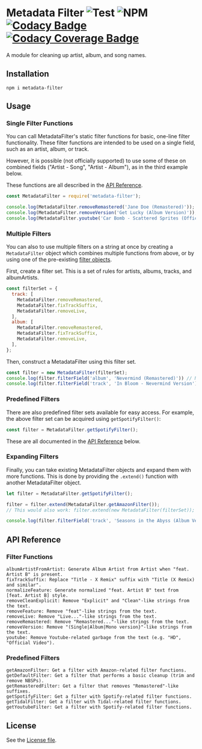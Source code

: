 # Metadata Filter ![Test][WorkflowBadge] ![NPM][NpmBadge] [![Codacy Badge][CodacyBadge]][Codacy] [![Codacy Coverage Badge][CodacyCoverageBadge]][Codacy]

A module for cleaning up artist, album, and song names.

## Installation
```
npm i metadata-filter
```

## Usage

### Single Filter Functions
You can call MetadataFilter's static filter functions for basic, one-line filter
functionality. These filter functions are intended to be used on a single field,
such as an artist, album, or track.

However, it is possible (not officially supported) to use some of these on
combined fields ("Artist - Song", "Artist - Album"), as in the third example below.

These functions are all described in the [API Reference](#api-reference).

```javascript
const MetadataFilter = require('metadata-filter');

console.log(MetadataFilter.removeRemastered('Jane Doe (Remastered)')); // Jane Doe
console.log(MetadataFilter.removeVersion('Get Lucky (Album Version)')); // Get Lucky
console.log(MetadataFilter.youtube('Car Bomb - Scattered Sprites (Official Music Video)')); // Car Bomb - Scattered Sprites
```

### Multiple Filters
You can also to use multiple filters on a string at once by creating a
`MetadataFilter` object which combines multiple functions from above,
or by using one of the pre-existing [filter objects](#predefined-filters).

First, create a filter set. This is a set of rules for artists, albums, tracks,
and albumArtists.

```javascript
const filterSet = {
  track: [
    MetadataFilter.removeRemastered,
    MetadataFilter.fixTrackSuffix,
    MetadataFilter.removeLive,
  ],
  album: [
    MetadataFilter.removeRemastered,
    MetadataFilter.fixTrackSuffix,
    MetadataFilter.removeLive,
  ],
};
```

Then, construct a MetadataFilter using this filter set.
```javascript
const filter = new MetadataFilter(filterSet);
console.log(filter.filterField('album', 'Nevermind (Remastered)')) // Nevermind
console.log(filter.filterField('track', 'In Bloom - Nevermind Version')) // In Bloom
```

### Predefined Filters
There are also predefined filter sets available for easy access. For example,
the above filter set can be acquired using `getSpotifyFilter()`:

```javascript
const filter = MetadataFilter.getSpotifyFilter();
```

These are all documented in the [API Reference](#filter-functions) below.

### Expanding Filters
Finally, you can take existing MetadataFilter objects and expand them with more functions.
This is done by providing the `.extend()` function with another MetadataFilter object.

```javascript
let filter = MetadataFilter.getSpotifyFilter();

filter = filter.extend(MetadataFilter.getAmazonFilter());
// This would also work: filter.extend(new MetadataFilter(filterSet));

console.log(filter.filterField('track', 'Seasons in the Abyss (Album Version)')); // Seasons in the Abyss
```

## API Reference

### Filter Functions
```
albumArtistFromArtist: Generate Album Artist from Artist when "feat. Artist B" is present.
fixTrackSuffix: Replace "Title - X Remix" suffix with "Title (X Remix) and similar".
normalizeFeature: Generate normalized "feat. Artist B" text from [feat. Artist B] style.
removeCleanExplicit: Remove "Explicit" and "Clean"-like strings from the text.
removeFeature: Remove "feat"-like strings from the text.
removeLive: Remove "Live..."-like strings from the text.
removeRemastered: Remove "Remastered..."-like strings from the text.
removeVersion: Remove "(Single|Album|Mono version}"-like strings from the text.
youtube: Remove Youtube-related garbage from the text (e.g. "HD", "Official Video").
```

### Predefined Filters
```
getAmazonFilter: Get a filter with Amazon-related filter functions.
getDefaultFilter: Get a filter that performs a basic cleanup (trim and remove NBSPs).
getRemasteredFilter: Get a filter that removes "Remastered"-like suffixes.
getSpotifyFilter: Get a filter with Spotify-related filter functions.
getTidalFilter: Get a filter with Tidal-related filter functions.
getYoutubeFilter: Get a filter with Spotify-related filter functions.
```

## License
See the [License file](LICENSE.md).

<!-- Badges -->
[WorkflowBadge]: https://github.com/web-scrobbler/metadata-filter/workflows/Test/badge.svg
[NpmBadge]: https://img.shields.io/npm/v/metadata-filter
[CodacyBadge]: https://api.codacy.com/project/badge/Grade/100b50dc21664ce6bc591c28b73d6892
[CodacyCoverageBadge]: https://api.codacy.com/project/badge/Coverage/100b50dc21664ce6bc591c28b73d6892

<!-- Related pages -->
[Codacy]: https://app.codacy.com/gh/web-scrobbler/metadata-filter/dashboard
